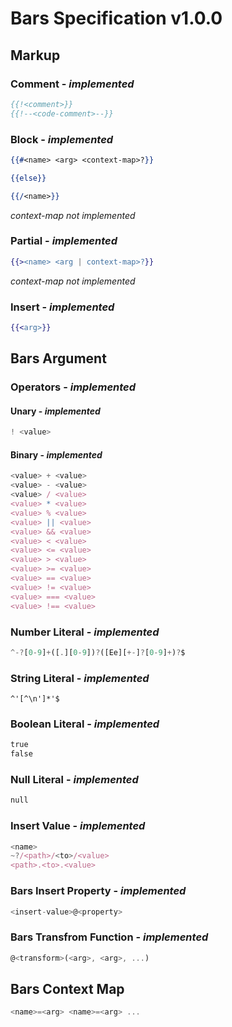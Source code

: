 # Bars Specification v1.0.0

## Markup

### Comment - *implemented*

```handlebars
{{!<comment>}}
{{!--<code-comment>--}}
```

### Block - *implemented*

```handlebars
{{#<name> <arg> <context-map>?}}

{{else}}

{{/<name>}}
```
*context-map not implemented*

### Partial - *implemented*

```handlebars
{{><name> <arg | context-map>?}}
```
*context-map not implemented*

### Insert - *implemented*

```handlebars
{{<arg>}}
```

## Bars Argument

### Operators - *implemented*

#### Unary - *implemented*

```javascript
! <value>
```

#### Binary - *implemented*

```javascript
<value> + <value>
<value> - <value>
<value> / <value>
<value> * <value>
<value> % <value>
<value> || <value>
<value> && <value>
<value> < <value>
<value> <= <value>
<value> > <value>
<value> >= <value>
<value> == <value>
<value> != <value>
<value> === <value>
<value> !== <value>
```

### Number Literal - *implemented*

```javascript
^-?[0-9]+([.][0-9])?([Ee][+-]?[0-9]+)?$
```

### String Literal - *implemented*

```
^'[^\n']*'$
```

### Boolean Literal - *implemented*

```handlebars
true
false
```

### Null Literal - *implemented*

```handlebars
null
```

### Insert Value - *implemented*

```javascript
<name>
~?/<path>/<to>/<value>
<path>.<to>.<value>
```

### Bars Insert Property - *implemented*

```javascript
<insert-value>@<property>
```

### Bars Transfrom Function - *implemented*

```javascript
@<transform>(<arg>, <arg>, ...)
```

## Bars Context Map

```javascript
<name>=<arg> <name>=<arg> ...
```
